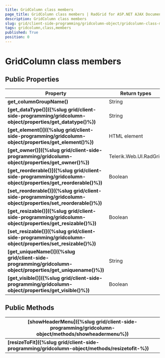 ```yaml
---
title: GridColumn class members
page_title: GridColumn class members | RadGrid for ASP.NET AJAX Documentation
description: GridColumn class members
slug: grid/client-side-programming/gridcolumn-object/gridcolumn-class-members
tags: gridcolumn,class,members
published: True
position: 0
---
```


# GridColumn class members



## Public Properties


|  **Property**  |  **Return types**  |
| ------ | ------ |
| **get_columnGroupName()** |String|
| **[get_dataType()]({%slug grid/client-side-programming/gridcolumn-object/properties/get_datatype()%})** |String|
| **[get_element()]({%slug grid/client-side-programming/gridcolumn-object/properties/get_element()%})** |HTML element|
| **[get_owner()]({%slug grid/client-side-programming/gridcolumn-object/properties/get_owner()%})** |Telerik.Web.UI.RadGrid|
| **[get_reorderable()]({%slug grid/client-side-programming/gridcolumn-object/properties/get_reorderable()%})** |Boolean|
| **[set_reorderable()]({%slug grid/client-side-programming/gridcolumn-object/properties/set_reorderable()%})** ||
| **[get_resizable()]({%slug grid/client-side-programming/gridcolumn-object/properties/get_resizable()%})** |Boolean|
| **[set_resizable()]({%slug grid/client-side-programming/gridcolumn-object/properties/set_resizable()%})** ||
| **[get_uniqueName()]({%slug grid/client-side-programming/gridcolumn-object/properties/get_uniquename()%})** |String|
| **[get_visible()]({%slug grid/client-side-programming/gridcolumn-object/properties/get_visible()%})** |Boolean|

## Public Methods


|  **[showHeaderMenu]({%slug grid/client-side-programming/gridcolumn-object/methods/showheadermenu%})**  |
| ------ |
| **[resizeToFit]({%slug grid/client-side-programming/gridcolumn-object/methods/resizetofit-%})** |
